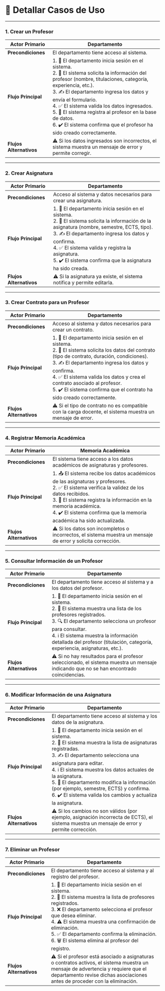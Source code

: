 # 📝 Detallar Casos de Uso

---

### 1. Crear un Profesor

| **Actor Primario** | Departamento |
|--------------------|--------------|
| **Precondiciones** | El departamento tiene acceso al sistema. |
| **Flujo Principal** | 1. 🔐 El departamento inicia sesión en el sistema.<br> 2. 📝 El sistema solicita la información del profesor (nombre, titulaciones, categoría, experiencia, etc.).<br> 3. ✍️ El departamento ingresa los datos y envía el formulario.<br> 4. ✅ El sistema valida los datos ingresados.<br> 5. 💾 El sistema registra al profesor en la base de datos.<br> 6. ✔️ El sistema confirma que el profesor ha sido creado correctamente. |
| **Flujos Alternativos** | ⚠️ Si los datos ingresados son incorrectos, el sistema muestra un mensaje de error y permite corregir. |

---

### 2. Crear Asignatura

| **Actor Primario** | Departamento |
|--------------------|--------------|
| **Precondiciones** | Acceso al sistema y datos necesarios para crear una asignatura. |
| **Flujo Principal** | 1. 🔐 El departamento inicia sesión en el sistema.<br> 2. 📝 El sistema solicita la información de la asignatura (nombre, semestre, ECTS, tipo).<br> 3. ✍️ El departamento ingresa los datos y confirma.<br> 4. ✅ El sistema valida y registra la asignatura.<br> 5. ✔️ El sistema confirma que la asignatura ha sido creada. |
| **Flujos Alternativos** | ⚠️ Si la asignatura ya existe, el sistema notifica y permite editarla. |

---

### 3. Crear Contrato para un Profesor

| **Actor Primario** | Departamento |
|--------------------|--------------|
| **Precondiciones** | Acceso al sistema y datos necesarios para crear un contrato. |
| **Flujo Principal** | 1. 🔐 El departamento inicia sesión en el sistema.<br> 2. 📝 El sistema solicita los datos del contrato (tipo de contrato, duración, condiciones).<br> 3. ✍️ El departamento ingresa los datos y confirma.<br> 4. ✅ El sistema valida los datos y crea el contrato asociado al profesor.<br> 5. ✔️ El sistema confirma que el contrato ha sido creado correctamente. |
| **Flujos Alternativos** | ⚠️ Si el tipo de contrato no es compatible con la carga docente, el sistema muestra un mensaje de error. |

---

### 4. Registrar Memoria Académica

| **Actor Primario** | Memoria Académica |
|--------------------|-------------------|
| **Precondiciones** | El sistema tiene acceso a los datos académicos de asignaturas y profesores. |
| **Flujo Principal** | 1. 📤 El sistema recibe los datos académicos de las asignaturas y profesores.<br> 2. ✅ El sistema verifica la validez de los datos recibidos.<br> 3. 💾 El sistema registra la información en la memoria académica.<br> 4. ✔️ El sistema confirma que la memoria académica ha sido actualizada. |
| **Flujos Alternativos** | ⚠️ Si los datos son incompletos o incorrectos, el sistema muestra un mensaje de error y solicita corrección. |

--- 

### 5. Consultar Información de un Profesor

| **Actor Primario** | Departamento |
|--------------------|--------------|
| **Precondiciones** | El departamento tiene acceso al sistema y a los datos del profesor. |
| **Flujo Principal** | 1. 🔐 El departamento inicia sesión en el sistema.<br> 2. 📄 El sistema muestra una lista de los profesores registrados.<br> 3. 🔍 El departamento selecciona un profesor para consultar.<br> 4. ℹ️ El sistema muestra la información detallada del profesor (titulación, categoría, experiencia, asignaturas, etc.). |
| **Flujos Alternativos** | ⚠️ Si no hay resultados para el profesor seleccionado, el sistema muestra un mensaje indicando que no se han encontrado coincidencias. |

--- 

### 6. Modificar Información de una Asignatura

| **Actor Primario** | Departamento |
|--------------------|--------------|
| **Precondiciones** | El departamento tiene acceso al sistema y los datos de la asignatura. |
| **Flujo Principal** | 1. 🔐 El departamento inicia sesión en el sistema.<br> 2. 📄 El sistema muestra la lista de asignaturas registradas.<br> 3. ✍️ El departamento selecciona una asignatura para editar.<br> 4. ℹ️ El sistema muestra los datos actuales de la asignatura.<br> 5. 🔄 El departamento modifica la información (por ejemplo, semestre, ECTS) y confirma.<br> 6. ✔️ El sistema valida los cambios y actualiza la asignatura. |
| **Flujos Alternativos** | ⚠️ Si los cambios no son válidos (por ejemplo, asignación incorrecta de ECTS), el sistema muestra un mensaje de error y permite corrección. |

--- 

### 7. Eliminar un Profesor

| **Actor Primario** | Departamento |
|--------------------|--------------|
| **Precondiciones** | El departamento tiene acceso al sistema y al registro del profesor. |
| **Flujo Principal** | 1. 🔐 El departamento inicia sesión en el sistema.<br> 2. 📄 El sistema muestra la lista de profesores registrados.<br> 3. ❌ El departamento selecciona el profesor que desea eliminar.<br> 4. ⚠️ El sistema muestra una confirmación de eliminación.<br> 5. ✅ El departamento confirma la eliminación.<br> 6. 🗑️ El sistema elimina al profesor del registro. |
| **Flujos Alternativos** | ⚠️ Si el profesor está asociado a asignaturas o contratos activos, el sistema muestra un mensaje de advertencia y requiere que el departamento revise dichas asociaciones antes de proceder con la eliminación. |

